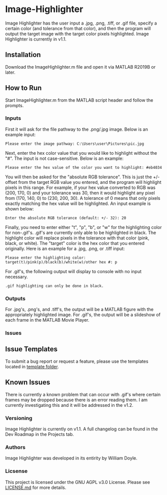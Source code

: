 # Image-Highlighter

Image Highlighter has the user input a .jpg, .png, .tiff, or .gif file, specify a certain color (and tolerance from that color), and then the program will output the target image with the target color pixels highlighted. Image Highlighter is currently in v1.1.

## Installation

Download the ImageHighlighter.m file and open it via MATLAB R2019B or later.

## How to Run

Start ImageHighlighter.m from the MATLAB script header and follow the prompts.

### Inputs

First it will ask for the file pathway to the .png/.jpg image. Below is an example input: 
```
Please enter the image pathway: C:\Users\user\Pictures\pic.jpg
```

Next, enter the hex color value that you would like to highlight without the "#". The input is not case-sensitive. Below is an example:
```
Please enter the hex value of the color you want to highlight: #eb4034
```

You will then be asked for the "absolute RGB tolerance". This is just the +/- offset from the target RGB value you entered, and the program will highlight pixels in this range. For example, if your hex value converted to RGB was (200, 170, 0) and your tolerance was 30, then it would highlight any pixel from (170, 140, 0) to (230, 200, 30). A tolerance of 0 means that only pixels exactly matching the hex value will be highlighted. An input example is shown below:
```
Enter the absolute RGB tolerance (default: +/- 32): 20
```

Finally, you need to enter either "t", "p", "b", or "w" for the highlighting color for non-.gif's. .gif's are currently only able to be highlighted in black. The highlight color will replace pixels in the tolerance with that color (pink, black, or white). The "target" color is the hex color that you entered originally.
Here is an example for a .jpg, .png, or .tiff input:
```
Please enter the highlighting color: target(t)/pink(p)/black(b)/white(w)/other hex #: p
```
For .gif's, the following output will display to console with no input necessary.
```
.gif highlighting can only be done in black.
```

### Outputs

For .jpg's, .png's, and .tiff's, the output will be a MATLAB figure with the appropriately highlighted image.
For .gif's, the output will be a slideshow of each frame in the MATLAB Movie Player.

### Issues

## Issue Templates
To submit a bug report or request a feature, please use the templates located in [template folder](.github/ISSUE_TEMPLATE).

## Known Issues
There is currently a known problem that can occur with .gif's where certain frames may be dropped because there is an error reading them. I am currently investigating this and it will be addressed in the v1.2.

### Versioning

Image Highlighter is currently on v1.1. A full changelog can be found in the Dev Roadmap in the Projects tab.

### Authors

Image Highlighter was developed in its entirity by William Doyle.

### Licsense

This project is licensed under the GNU AGPL v3.0 License. Please see [LICENSE.md](LICENSE.md) for more details.